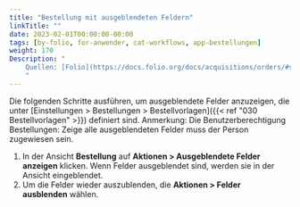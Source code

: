 ```yaml
---
title: "Bestellung mit ausgeblendeten Feldern"
linkTitle: ""
date: 2023-02-01T00:00:00-00:00
tags: [by-folio, for-anwender, cat-workflows, app-bestellungen]
weight: 170
Description: "
    Quellen: [Folio](https://docs.folio.org/docs/acquisitions/orders/#showing-hidden-fields) & [GBV](https://info.gbv.de/display/FOLIOGBVEXTERN/Folio:+Bestellung+mit+ausgeblendeten+Feldern)
    "
---
```


Die folgenden Schritte ausführen, um ausgeblendete Felder anzuzeigen, die unter [Einstellungen > Bestellungen > Bestellvorlagen]({{< ref "030 Bestellvorlagen" >}}) definiert sind. Anmerkung: Die Benutzerberechtigung Bestellungen: Zeige alle ausgeblendeten Felder muss der Person zugewiesen sein.

1.  In der Ansicht **Bestellung** auf **Aktionen > Ausgeblendete Felder anzeigen** klicken. Wenn Felder ausgeblendet sind, werden sie in der Ansicht eingeblendet.
2.  Um die Felder wieder auszublenden, die **Aktionen > Felder ausblenden** wählen.
